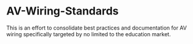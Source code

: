 AV-Wiring-Standards
===================

This is an effort to consolidate best practices and documentation for AV wiring specifically targeted by no limited to the education market.
